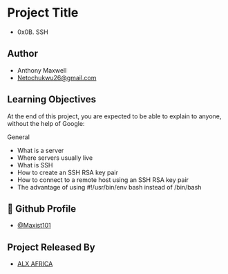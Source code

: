 
# Project Title
- 0x0B. SSH



## Author

- Anthony Maxwell
- Netochukwu26@gmail.com



## Learning Objectives


At the end of this project, you are expected to be able to explain to anyone, without the help of Google:

General

- What is a server
- Where servers usually live
- What is SSH
- How to create an SSH RSA key pair
- How to connect to a remote host using an SSH RSA key pair
- The advantage of using #!/usr/bin/env bash instead of /bin/bash



## 🔗 Github Profile
- [@Maxist101](https://github.com/Maxist101)


## Project Released By

- [ALX AFRICA](https://www.alxafrica.com/)
